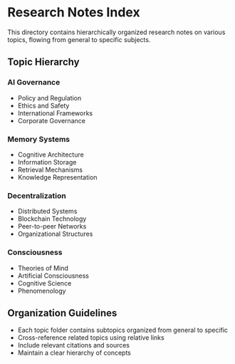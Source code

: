 # Research Notes Index

This directory contains hierarchically organized research notes on various topics, flowing from general to specific subjects.

## Topic Hierarchy

### AI Governance
- Policy and Regulation
- Ethics and Safety
- International Frameworks
- Corporate Governance

### Memory Systems
- Cognitive Architecture
- Information Storage
- Retrieval Mechanisms
- Knowledge Representation

### Decentralization
- Distributed Systems
- Blockchain Technology
- Peer-to-peer Networks
- Organizational Structures

### Consciousness
- Theories of Mind
- Artificial Consciousness
- Cognitive Science
- Phenomenology

## Organization Guidelines
- Each topic folder contains subtopics organized from general to specific
- Cross-reference related topics using relative links
- Include relevant citations and sources
- Maintain a clear hierarchy of concepts
